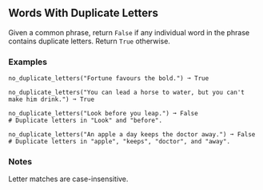 ## Words With Duplicate Letters
Given a common phrase, return `False` if any individual word in the phrase contains duplicate letters. Return `True` otherwise.

### Examples
```
no_duplicate_letters("Fortune favours the bold.") ➞ True

no_duplicate_letters("You can lead a horse to water, but you can't make him drink.") ➞ True

no_duplicate_letters("Look before you leap.") ➞ False
# Duplicate letters in "Look" and "before".

no_duplicate_letters("An apple a day keeps the doctor away.") ➞ False
# Duplicate letters in "apple", "keeps", "doctor", and "away".
```

### Notes
Letter matches are case-insensitive.